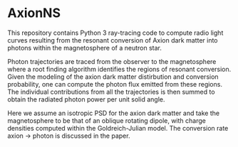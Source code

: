 # AxionNS

This repository contains Python 3 ray-tracing code to compute radio light curves resulting from the resonant conversion of Axion dark matter into photons within the magnetosphere of a neutron star. 

Photon trajectories are traced from the observer to the magnetosphere where a root finding algorithm identifies the regions of resonant conversion. Given the modeling of the axion dark matter distirbution and conversion probability, one can compute the photon flux emitted from these regions. The individual contributions from all the trajectories is then summed to obtain the radiated photon power per unit solid angle.

Here we assume an isotropic PSD for the axion dark matter and take the magnetosphere to be that of an oblique rotating dipole, with charge densities computed within the Goldreich-Julian model. The conversion rate axion -> photon is discussed in the paper.
